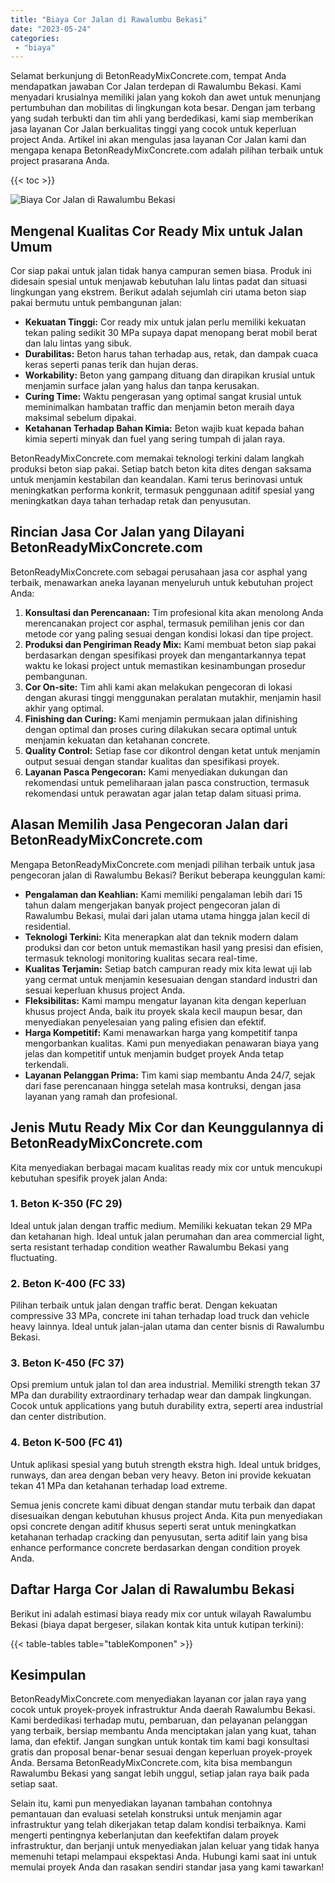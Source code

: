 ```yaml
---
title: "Biaya Cor Jalan di Rawalumbu Bekasi"
date: "2023-05-24"
categories: 
 - "biaya"
---
```


Selamat berkunjung di BetonReadyMixConcrete.com, tempat Anda mendapatkan jawaban Cor Jalan terdepan di Rawalumbu Bekasi. Kami menyadari krusialnya memiliki jalan yang kokoh dan awet untuk menunjang pertumbuhan dan mobilitas di lingkungan kota besar. Dengan jam terbang yang sudah terbukti dan tim ahli yang berdedikasi, kami siap memberikan jasa layanan Cor Jalan berkualitas tinggi yang cocok untuk keperluan project Anda. Artikel ini akan mengulas jasa layanan Cor Jalan kami dan mengapa kenapa BetonReadyMixConcrete.com adalah pilihan terbaik untuk project prasarana Anda.

{{< toc >}}

![Biaya Cor Jalan di Rawalumbu Bekasi](https://betoncor8.github.io/cor/harga-beton-readymix-concrete%20(33).png)

## Mengenal Kualitas Cor Ready Mix untuk Jalan Umum

Cor siap pakai untuk jalan tidak hanya campuran semen biasa. Produk ini didesain spesial untuk menjawab kebutuhan lalu lintas padat dan situasi lingkungan yang ekstrem. Berikut adalah sejumlah ciri utama beton siap pakai bermutu untuk pembangunan jalan:

- **Kekuatan Tinggi:** Cor ready mix untuk jalan perlu memiliki kekuatan tekan paling sedikit 30 MPa supaya dapat menopang berat mobil berat dan lalu lintas yang sibuk.
- **Durabilitas:** Beton harus tahan terhadap aus, retak, dan dampak cuaca keras seperti panas terik dan hujan deras.
- **Workability:** Beton yang gampang dituang dan dirapikan krusial untuk menjamin surface jalan yang halus dan tanpa kerusakan.
- **Curing Time:** Waktu pengerasan yang optimal sangat krusial untuk meminimalkan hambatan traffic dan menjamin beton meraih daya maksimal sebelum dipakai.
- **Ketahanan Terhadap Bahan Kimia:** Beton wajib kuat kepada bahan kimia seperti minyak dan fuel yang sering tumpah di jalan raya.

BetonReadyMixConcrete.com memakai teknologi terkini dalam langkah produksi beton siap pakai. Setiap batch beton kita dites dengan saksama untuk menjamin kestabilan dan keandalan. Kami terus berinovasi untuk meningkatkan performa konkrit, termasuk penggunaan aditif spesial yang meningkatkan daya tahan terhadap retak dan penyusutan.

## Rincian Jasa Cor Jalan yang Dilayani BetonReadyMixConcrete.com

BetonReadyMixConcrete.com sebagai perusahaan jasa cor asphal yang terbaik, menawarkan aneka layanan menyeluruh untuk kebutuhan project Anda:

1. **Konsultasi dan Perencanaan:** Tim profesional kita akan menolong Anda merencanakan project cor asphal, termasuk pemilihan jenis cor dan metode cor yang paling sesuai dengan kondisi lokasi dan tipe project.
2. **Produksi dan Pengiriman Ready Mix:** Kami membuat beton siap pakai berdasarkan dengan spesifikasi proyek dan mengantarkannya tepat waktu ke lokasi project untuk memastikan kesinambungan prosedur pembangunan.
3. **Cor On-site:** Tim ahli kami akan melakukan pengecoran di lokasi dengan akurasi tinggi menggunakan peralatan mutakhir, menjamin hasil akhir yang optimal.
4. **Finishing dan Curing:** Kami menjamin permukaan jalan difinishing dengan optimal dan proses curing dilakukan secara optimal untuk menjamin kekuatan dan ketahanan concrete.
5. **Quality Control:** Setiap fase cor dikontrol dengan ketat untuk menjamin output sesuai dengan standar kualitas dan spesifikasi proyek.
6. **Layanan Pasca Pengecoran:** Kami menyediakan dukungan dan rekomendasi untuk pemeliharaan jalan pasca construction, termasuk rekomendasi untuk perawatan agar jalan tetap dalam situasi prima.

## Alasan Memilih Jasa Pengecoran Jalan dari BetonReadyMixConcrete.com

Mengapa BetonReadyMixConcrete.com menjadi pilihan terbaik untuk jasa pengecoran jalan di Rawalumbu Bekasi? Berikut beberapa keunggulan kami:

- **Pengalaman dan Keahlian:** Kami memiliki pengalaman lebih dari 15 tahun dalam mengerjakan banyak project pengecoran jalan di Rawalumbu Bekasi, mulai dari jalan utama utama hingga jalan kecil di residential.
- **Teknologi Terkini:** Kita menerapkan alat dan teknik modern dalam produksi dan cor beton untuk memastikan hasil yang presisi dan efisien, termasuk teknologi monitoring kualitas secara real-time.
- **Kualitas Terjamin:** Setiap batch campuran ready mix kita lewat uji lab yang cermat untuk menjamin kesesuaian dengan standard industri dan sesuai keperluan khusus project Anda.
- **Fleksibilitas:** Kami mampu mengatur layanan kita dengan keperluan khusus project Anda, baik itu proyek skala kecil maupun besar, dan menyediakan penyelesaian yang paling efisien dan efektif.
- **Harga Kompetitif:** Kami menawarkan harga yang kompetitif tanpa mengorbankan kualitas. Kami pun menyediakan penawaran biaya yang jelas dan kompetitif untuk menjamin budget proyek Anda tetap terkendali.
- **Layanan Pelanggan Prima:** Tim kami siap membantu Anda 24/7, sejak dari fase perencanaan hingga setelah masa kontruksi, dengan jasa layanan yang ramah dan profesional.

## Jenis Mutu Ready Mix Cor dan Keunggulannya di BetonReadyMixConcrete.com

Kita menyediakan berbagai macam kualitas ready mix cor untuk mencukupi kebutuhan spesifik proyek jalan Anda:

### 1\. Beton K-350 (FC 29)

Ideal untuk jalan dengan traffic medium. Memiliki kekuatan tekan 29 MPa dan ketahanan high. Ideal untuk jalan perumahan dan area commercial light, serta resistant terhadap condition weather Rawalumbu Bekasi yang fluctuating.

### 2\. Beton K-400 (FC 33)

Pilihan terbaik untuk jalan dengan traffic berat. Dengan kekuatan compressive 33 MPa, concrete ini tahan terhadap load truck dan vehicle heavy lainnya. Ideal untuk jalan-jalan utama dan center bisnis di Rawalumbu Bekasi.

### 3\. Beton K-450 (FC 37)

Opsi premium untuk jalan tol dan area industrial. Memiliki strength tekan 37 MPa dan durability extraordinary terhadap wear dan dampak lingkungan. Cocok untuk applications yang butuh durability extra, seperti area industrial dan center distribution.

### 4\. Beton K-500 (FC 41)

Untuk aplikasi spesial yang butuh strength ekstra high. Ideal untuk bridges, runways, dan area dengan beban very heavy. Beton ini provide kekuatan tekan 41 MPa dan ketahanan terhadap load extreme.

Semua jenis concrete kami dibuat dengan standar mutu terbaik dan dapat disesuaikan dengan kebutuhan khusus project Anda. Kita pun menyediakan opsi concrete dengan aditif khusus seperti serat untuk meningkatkan ketahanan terhadap cracking dan penyusutan, serta aditif lain yang bisa enhance performance concrete berdasarkan dengan condition proyek Anda.

## Daftar Harga Cor Jalan di Rawalumbu Bekasi

Berikut ini adalah estimasi biaya ready mix cor untuk wilayah Rawalumbu Bekasi (biaya dapat bergeser, silakan kontak kita untuk kutipan terkini):

{{< table-tables table="tableKomponen" >}}

## Kesimpulan

BetonReadyMixConcrete.com menyediakan layanan cor jalan raya yang cocok untuk proyek-proyek infrastruktur Anda daerah Rawalumbu Bekasi. Kami berdedikasi terhadap mutu, pembaruan, dan pelayanan pelanggan yang terbaik, bersiap membantu Anda menciptakan jalan yang kuat, tahan lama, dan efektif. Jangan sungkan untuk kontak tim kami bagi konsultasi gratis dan proposal benar-benar sesuai dengan keperluan proyek-proyek Anda. Bersama BetonReadyMixConcrete.com, kita bisa membangun Rawalumbu Bekasi yang sangat lebih unggul, setiap jalan raya baik pada setiap saat.

Selain itu, kami pun menyediakan layanan tambahan contohnya pemantauan dan evaluasi setelah konstruksi untuk menjamin agar infrastruktur yang telah dikerjakan tetap dalam kondisi terbaiknya. Kami mengerti pentingnya keberlanjutan dan keefektifan dalam proyek infrastruktur, dan berjanji untuk menyediakan jalan keluar yang tidak hanya memenuhi tetapi melampaui ekspektasi Anda. Hubungi kami saat ini untuk memulai proyek Anda dan rasakan sendiri standar jasa yang kami tawarkan!

